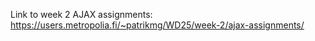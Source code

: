 Link to week 2 AJAX assignments:  
https://users.metropolia.fi/~patrikmg/WD25/week-2/ajax-assignments/
